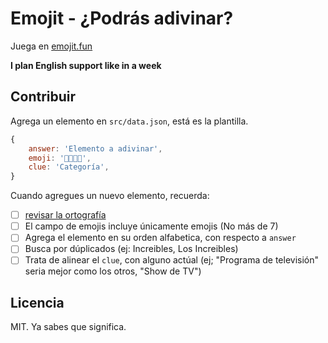 # Emojit - ¿Podrás adivinar?

Juega en [emojit.fun](www.emojit.fun)

**I plan English support like in a week**

## Contribuir

Agrega un elemento en `src/data.json`, está es la plantilla.

```js
{
    answer: 'Elemento a adivinar',
    emoji: '🦇🦇🦇🦇',
    clue: 'Categoría',
}
```

Cuando agregues un nuevo elemento, recuerda:

-   [ ] [revisar la ortografía](https://www.corrector-castellano.com/)
-   [ ] El campo de emojis incluye únicamente emojis (No más de 7)
-   [ ] Agrega el elemento en su orden alfabetica, con respecto a `answer`
-   [ ] Busca por dúplicados (ej: Increibles, Los Increibles)
-   [ ] Trata de alinear el `clue`, con alguno actúal (ej; "Programa de televisión" seria mejor como los otros, "Show de TV")

## Licencia

MIT. Ya sabes que significa.
